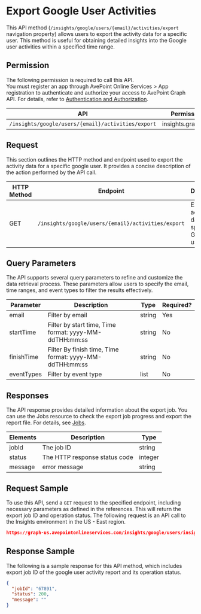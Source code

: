 # Export Google User Activities

This API method (`/insights/google/users/{email}/activities/export` navigation property) allows users to export the activity data for a specific user. This method is useful for obtaining detailed insights into the Google user activities within a specified time range. 

## Permission 

The following permission is required to call this API.  
You must register an app through AvePoint Online Services > App registration to authenticate and authorize your access to AvePoint Graph API. For details, refer to [Authentication and Authorization](https://learn.avepoint.com/docs/Use-AvePoint-Graph-API.html#authentication-and-authorization).

| API     | Permission required | 
|-------------------|---------------|
| `/insights/google/users/{email}/activities/export` |  insights.graph.readwrite.all |

## Request 

This section outlines the HTTP method and endpoint used to export the activity data for a specific google user. It provides a concise description of the action performed by the API call. 

| HTTP Method | Endpoint | Description |
| --- | --- | --- |
| GET | `/insights/google/users/{email}/activities/export` | Exports the activity data for a specific Google user. |


## Query Parameters

The API supports several query parameters to refine and customize the data retrieval process. These parameters allow users to specify the email, time ranges, and event types to filter the results effectively.

| Parameter   | Description                                      | Type   | Required? |
|-------------|--------------------------------------------------|--------|-----------|
| email     | Filter by email                                  | string | Yes       |
| startTime| Filter by start time, Time format: yyyy-MM-ddTHH:mm:ss | string | No        |
| finishTime| Filter By finish time, Time format: yyyy-MM-ddTHH:mm:ss | string | No        |
| eventTypes| Filter by event type                             | list  | No        |


## Responses

The API response provides detailed information about the export job. You can use the Jobs resource to check the export job progress and export the report file. For details, see [Jobs](../exportJobs/exportJobFile.md).

| Elements	| Description	|Type|
|---|--- |---|
|jobId	 | The job ID	| string |
|status |	The HTTP response status code |	integer|
|message | error message | string |

## Request Sample

To use this API, send a `GET` request to the specified endpoint, including necessary parameters as defined in the references. This will return the export job ID and operation status. The following request is an API call to the Insights environment in the US - East region.

```json
https://graph-us.avepointonlineservices.com/insights/google/users/insights***and**@avepoint*****.com/activities/export?startTime=2025-05-01T01%3A37%3A57&finishTime=2025-10-01T01%3A37%3A57&eventTypes=create&eventTypes=label_added
```

## Response Sample  

The following is a sample response for this API method, which includes export job ID of the google user activity report and its operation status. 

```json
{
  "jobId": "67891",
  "status": 200,
  "message": ""
}